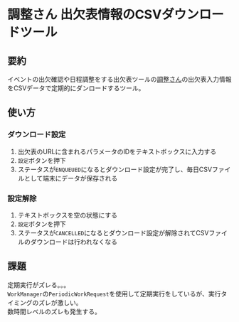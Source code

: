 # 調整さん 出欠表情報のCSVダウンロードツール

## 要約
イベントの出欠確認や日程調整をする出欠表ツールの[調整さん](https://chouseisan.com/)の出欠表入力情報をCSVデータで定期的にダンロードするツール。

## 使い方
### ダウンロード設定
1. 出欠表のURLに含まれるパラメータのIDをテキストボックスに入力する
2. `設定`ボタンを押下
3. ステータスが`ENQUEUED`になるとダウンロード設定が完了し、毎日CSVファイルとして端末にデータが保存される

### 設定解除
1. テキストボックスを空の状態にする
2. `設定`ボタンを押下
3. ステータスが`CANCELLED`になるとダウンロード設定が解除されてCSVファイルのダウンロードは行われなくなる

## 課題
定期実行がズレる。。。<br>
`WorkManager`の`PeriodicWorkRequest`を使用して定期実行をしているが、実行タイミングのズレが激しい。<br>
数時間レベルのズレも発生する。<br>
